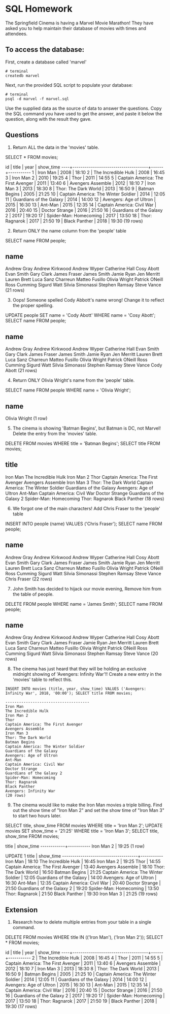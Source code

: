 # SQL Homework

The Springfield Cinema is having a Marvel Movie Marathon! They have asked you to help maintain their database of movies with times and attendees.

## To access the database:

First, create a database called 'marvel'

```
# terminal
createdb marvel
```

Next, run the provided SQL script to populate your database:

```
# terminal
psql -d marvel -f marvel.sql
```

Use the supplied data as the source of data to answer the questions. Copy the SQL command you have used to get the answer, and paste it below the question, along with the result they gave.

## Questions

1.  Return ALL the data in the 'movies' table.

SELECT * FROM movies;

id |                title                | year | show_time
----+-------------------------------------+------+-----------
 1 | Iron Man                            | 2008 | 18:10
 2 | The Incredible Hulk                 | 2008 | 16:45
 3 | Iron Man 2                          | 2010 | 19:25
 4 | Thor                                | 2011 | 14:55
 5 | Captain America: The First Avenger  | 2011 | 13:40
 6 | Avengers Assemble                   | 2012 | 18:10
 7 | Iron Man 3                          | 2013 | 18:30
 8 | Thor: The Dark World                | 2013 | 16:50
 9 | Batman Begins                       | 2005 | 21:25
10 | Captain America: The Winter Soldier | 2014 | 12:05
11 | Guardians of the Galaxy             | 2014 | 14:00
12 | Avengers: Age of Ultron             | 2015 | 16:30
13 | Ant-Man                             | 2015 | 12:35
14 | Captain America: Civil War          | 2016 | 20:40
15 | Doctor Strange                      | 2016 | 21:50
16 | Guardians of the Galaxy 2           | 2017 | 19:20
17 | Spider-Man: Homecoming              | 2017 | 13:50
18 | Thor: Ragnarok                      | 2017 | 21:50
19 | Black Panther                       | 2018 | 19:30
(19 rows)

2.  Return ONLY the name column from the 'people' table

SELECT name FROM people;

name        
--------------------
Andrew Gray
Andrew Kirkwood
Andrew Wyper
Catherine Hall
Cosy Abott
Evan Smith
Gary Clark
James Fraser
James Smith
Jamie Ryan
Jen Merritt
Lauren Brett
Luca Sanz Charreun
Matteo Fusillo
Olivia Wright
Patrick ONeill
Ross Cumming
Sigurd Watt
Silvia Simonassi
Stephen Ramsay
Steve Vance
(21 rows)

3.  Oops! Someone spelled Cody Abbott's name wrong! Change it to reflect the proper spelling.

UPDATE people SET name = 'Cody Abott' WHERE name = 'Cosy Abott';
SELECT name FROM people;

name        
--------------------
Andrew Gray
Andrew Kirkwood
Andrew Wyper
Catherine Hall
Evan Smith
Gary Clark
James Fraser
James Smith
Jamie Ryan
Jen Merritt
Lauren Brett
Luca Sanz Charreun
Matteo Fusillo
Olivia Wright
Patrick ONeill
Ross Cumming
Sigurd Watt
Silvia Simonassi
Stephen Ramsay
Steve Vance
Cody Abott
(21 rows)

4.  Return ONLY Olivia Wright's name from the 'people' table.

SELECT name FROM people WHERE name = 'Olivia Wright';

name      
---------------
Olivia Wright
(1 row)

5.  The cinema is showing 'Batman Begins', but Batman is DC, not Marvel! Delete the entry from the 'movies' table.

DELETE FROM movies WHERE title = 'Batman Begins';
SELECT title FROM movies;

title                
-------------------------------------
Iron Man
The Incredible Hulk
Iron Man 2
Thor
Captain America: The First Avenger
Avengers Assemble
Iron Man 3
Thor: The Dark World
Captain America: The Winter Soldier
Guardians of the Galaxy
Avengers: Age of Ultron
Ant-Man
Captain America: Civil War
Doctor Strange
Guardians of the Galaxy 2
Spider-Man: Homecoming
Thor: Ragnarok
Black Panther
(18 rows)

6.  We forgot one of the main characters! Add Chris Fraser to the 'people' table

INSERT INTO people (name) VALUES ('Chris Fraser');
SELECT name FROM people;

name        
--------------------
Andrew Gray
Andrew Kirkwood
Andrew Wyper
Catherine Hall
Cosy Abott
Evan Smith
Gary Clark
James Fraser
James Smith
Jamie Ryan
Jen Merritt
Lauren Brett
Luca Sanz Charreun
Matteo Fusillo
Olivia Wright
Patrick ONeill
Ross Cumming
Sigurd Watt
Silvia Simonassi
Stephen Ramsay
Steve Vance
Chris Fraser
(22 rows)

7.  John Smith has decided to hijack our movie evening, Remove him from the table of people.

DELETE FROM people WHERE name = 'James Smith';
SELECT name FROM people;

name        
--------------------
Andrew Gray
Andrew Kirkwood
Andrew Wyper
Catherine Hall
Cosy Abott
Evan Smith
Gary Clark
James Fraser
Jamie Ryan
Jen Merritt
Lauren Brett
Luca Sanz Charreun
Matteo Fusillo
Olivia Wright
Patrick ONeill
Ross Cumming
Sigurd Watt
Silvia Simonassi
Stephen Ramsay
Steve Vance
(20 rows)

8.  The cinema has just heard that they will be holding an exclusive midnight showing of 'Avengers: Infinity War'!! Create a new entry in the 'movies' table to reflect this.

``INSERT INTO movies (title, year, show_time) VALUES ('Avengers: Infinity War', 2018, '00:00');
SELECT title FROM movies;``

```title                
-------------------------------------
Iron Man
The Incredible Hulk
Iron Man 2
Thor
Captain America: The First Avenger
Avengers Assemble
Iron Man 3
Thor: The Dark World
Batman Begins
Captain America: The Winter Soldier
Guardians of the Galaxy
Avengers: Age of Ultron
Ant-Man
Captain America: Civil War
Doctor Strange
Guardians of the Galaxy 2
Spider-Man: Homecoming
Thor: Ragnarok
Black Panther
Avengers: Infinity War
(20 rows)
```
9.  The cinema would like to make the Iron Man movies a triple billing. Find out the show time of "Iron Man 2" and set the show time of "Iron Man 3" to start two hours later.

SELECT title, show_time FROM movies WHERE title = 'Iron Man 2';
UPDATE movies SET show_time = '21:25' WHERE title = 'Iron Man 3';
SELECT title, show_time FROM movies;

title    | show_time
------------+-----------
Iron Man 2 | 19:25
(1 row)

UPDATE 1
             title                | show_time
-------------------------------------+-----------
Iron Man                            | 18:10
The Incredible Hulk                 | 16:45
Iron Man 2                          | 19:25
Thor                                | 14:55
Captain America: The First Avenger  | 13:40
Avengers Assemble                   | 18:10
Thor: The Dark World                | 16:50
Batman Begins                       | 21:25
Captain America: The Winter Soldier | 12:05
Guardians of the Galaxy             | 14:00
Avengers: Age of Ultron             | 16:30
Ant-Man                             | 12:35
Captain America: Civil War          | 20:40
Doctor Strange                      | 21:50
Guardians of the Galaxy 2           | 19:20
Spider-Man: Homecoming              | 13:50
Thor: Ragnarok                      | 21:50
Black Panther                       | 19:30
Iron Man 3                          | 21:25
(19 rows)



## Extension

1.  Research how to delete multiple entries from your table in a single command.

DELETE FROM movies WHERE title IN (('Iron Man'), ('Iron Man 2'));
SELECT * FROM movies;

id |                title                | year | show_time
----+-------------------------------------+------+-----------
 2 | The Incredible Hulk                 | 2008 | 16:45
 4 | Thor                                | 2011 | 14:55
 5 | Captain America: The First Avenger  | 2011 | 13:40
 6 | Avengers Assemble                   | 2012 | 18:10
 7 | Iron Man 3                          | 2013 | 18:30
 8 | Thor: The Dark World                | 2013 | 16:50
 9 | Batman Begins                       | 2005 | 21:25
10 | Captain America: The Winter Soldier | 2014 | 12:05
11 | Guardians of the Galaxy             | 2014 | 14:00
12 | Avengers: Age of Ultron             | 2015 | 16:30
13 | Ant-Man                             | 2015 | 12:35
14 | Captain America: Civil War          | 2016 | 20:40
15 | Doctor Strange                      | 2016 | 21:50
16 | Guardians of the Galaxy 2           | 2017 | 19:20
17 | Spider-Man: Homecoming              | 2017 | 13:50
18 | Thor: Ragnarok                      | 2017 | 21:50
19 | Black Panther                       | 2018 | 19:30
(17 rows)
